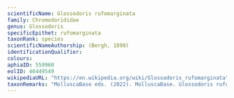 ```yaml
---
scientificName: Glossodoris rufomarginata
family: Chromodorididae
genus: Glossodoris
specificEpithet: rufomarginata
taxonRank: species
scientificNameAuthorship: (Bergh, 1890)
identificationQualifier: 
colours:
aphiaID: 559960
eolID: 46449549
wikipediaURL: "https://en.wikipedia.org/wiki/Glossodoris_rufomarginata"
taxonRemarks: "MolluscaBase eds. (2022). MolluscaBase. Glossodoris rufomarginata (Bergh, 1890). Accessed through: World Register of Marine Species at: https://www.marinespecies.org/aphia.php?p=taxdetails&id=559960 on 2022-02-24"
---
```

